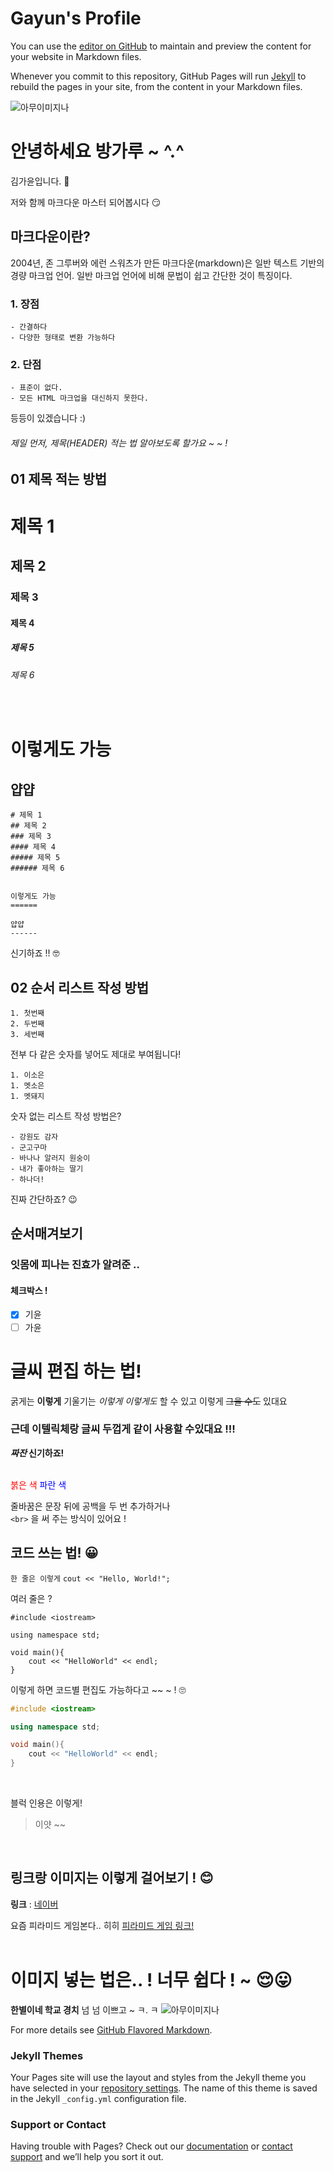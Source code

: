 # Gayun's Profile

You can use the [editor on GitHub](https://github.com/gayun2da/gayun2da.github.io/edit/main/README.md) to maintain and preview the content for your website in Markdown files.

Whenever you commit to this repository, GitHub Pages will run [Jekyll](https://jekyllrb.com/) to rebuild the pages in your site, from the content in your Markdown files.

![아무이미지나](https://user-images.githubusercontent.com/70933909/119264836-af8a0c00-bc1f-11eb-8ddc-7c892b7e7a7f.png)


# 안녕하세요 방가루 ~ ^.^
김가윤입니다. 💨

저와 함께 마크다운 마스터 되어봅시다 😏 

## 마크다운이란?

2004년, 존 그루버와 에런 스워츠가 만든 마크다운(markdown)은 일반 텍스트 기반의 경량 마크업 언어. 일반 마크업 언어에 비해 문법이 쉽고 간단한 것이 특징이다.

### 1. 장점 
    - 간결하다
    - 다양한 형태로 변환 가능하다


### 2. 단점
    - 표준이 없다.
    - 모든 HTML 마크업을 대신하지 못한다.

등등이 있겠습니다 :)


###### 제일 먼저, 제목(HEADER) 적는 법 알아보도록 할가요 ~ ~ !

## 01 제목 적는 방법

# 제목 1
## 제목 2
### 제목 3
#### 제목 4
##### 제목 5
###### 제목 6
<br>


이렇게도 가능
======

얍얍
------

```
# 제목 1
## 제목 2
### 제목 3
#### 제목 4
##### 제목 5
###### 제목 6  


이렇게도 가능
======

얍얍
------
```

신기하죠 !! 🤓
<br>

## 02 순서 리스트 작성 방법
```
1. 첫번째
2. 두번째
3. 세번째
```
전부 다 같은 숫자를 넣어도 제대로 부여됩니다!
```
1. 이소은
1. 멧소은
1. 멧돼지
```
숫자 없는 리스트 작성 방법은?
```
- 강원도 감자
- 군고구마
- 바나나 알러지 원숭이
- 내가 좋아하는 딸기
- 하나더!
```
진짜 간단하죠? 😉


## 순서매겨보기



### 잇몸에 피나는 진효가 알려준 ..
#### 체크박스 !

+ [x] 기윤
+ [ ] 가윤

# 글씨 편집 하는 법!

굵게는 **이렇게**
기울기는 _이렇게_
*이렇게도* 할 수 있고
이렇게 ~~그을 수도~~ 있대요

### 근데 이텔릭체랑 글씨 두껍게 같이 사용할 수있대요 !!!
**_짜잔_ 신기하죠!**  
<br>

<span style="color:red">붉은 색</span>
<span style="color:blue">파란 색</span>

줄바꿈은 문장 뒤에 공백을 두 번 추가하거나  
`<br>` 을 써 주는 방식이 있어요 !
<br>

## 코드 쓰는 법! 😀

`한 줄은 이렇게` 
`cout << "Hello, World!";`

여러 줄은 ?

```
#include <iostream>

using namespace std;

void main(){
    cout << "HelloWorld" << endl;
}
```

이렇게 하면 코드별 편집도 가능하다고 ~~ ~ ! 🙄
```cpp
#include <iostream>

using namespace std;

void main(){
    cout << "HelloWorld" << endl;
}
```  
<br>

블럭 인용은 이렇게!

>이얏 ~~
<br>

## 링크랑 이미지는 이렇게 걸어보기 ! 😊
**링크** : 
[네이버](https://www.naver.com/)

요즘 피라미드 게임본다.. 히히 [피라미드 게임 링크!](https://comic.naver.com/webtoon/list.nhn?titleId=739127&weekday=sat)  
<br>

# 이미지 넣는 법은.. ! 너무 쉽다 ! ~ 😌😛

**한별이네 학교 경치** 넘 넘 이쁘고 ~ ㅋ. ㅋ
![아무이미지나](https://user-images.githubusercontent.com/70933909/119264519-85841a00-bc1e-11eb-978b-7fd90893eeec.jpg)


For more details see [GitHub Flavored Markdown](https://guides.github.com/features/mastering-markdown/).

### Jekyll Themes

Your Pages site will use the layout and styles from the Jekyll theme you have selected in your [repository settings](https://github.com/gayun2da/gayun2da.github.io/settings/pages). The name of this theme is saved in the Jekyll `_config.yml` configuration file.

### Support or Contact

Having trouble with Pages? Check out our [documentation](https://docs.github.com/categories/github-pages-basics/) or [contact support](https://support.github.com/contact) and we’ll help you sort it out.
